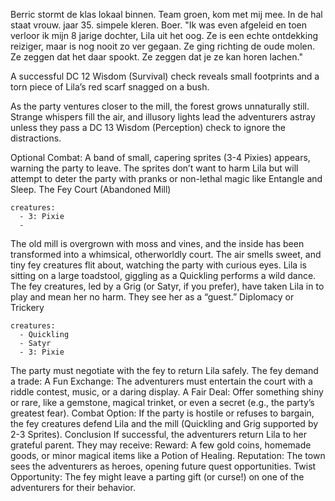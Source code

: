 Berric stormt de klas lokaal binnen. Team groen, kom met mij mee. In de hal staat vrouw. jaar 35. simpele kleren. Boer. "Ik was even afgeleid en toen verloor ik mijn 8 jarige dochter, Lila uit het oog. Ze is een echte ontdekking reiziger, maar is nog nooit zo ver gegaan. Ze ging richting de oude molen. Ze zeggen dat het daar spookt. Ze zeggen dat je ze kan horen lachen."

A successful DC 12 Wisdom (Survival) check reveals small footprints and a torn piece of Lila’s red scarf snagged on a bush.

As the party ventures closer to the mill, the forest grows unnaturally still. Strange whispers fill the air, and illusory lights lead the adventurers astray unless they pass a DC 13 Wisdom (Perception) check to ignore the distractions.



Optional Combat: A band of small, capering sprites (3-4 Pixies) appears, warning the party to leave. The sprites don’t want to harm Lila but will attempt to deter the party with pranks or non-lethal magic like Entangle and Sleep.
The Fey Court (Abandoned Mill)

```encounter
creatures:
  - 3: Pixie
  - 
```



 The old mill is overgrown with moss and vines, and the inside has been transformed into a whimsical, otherworldly court. The air smells sweet, and tiny fey creatures flit about, watching the party with curious eyes.
Lila is sitting on a large toadstool, giggling as a Quickling performs a wild dance. The fey creatures, led by a Grig (or Satyr, if you prefer), have taken Lila in to play and mean her no harm. They see her as a “guest.”
Diplomacy or Trickery

```encounter
creatures:
  - Quickling
  - Satyr
  - 3: Pixie
```

The party must negotiate with the fey to return Lila safely. The fey demand a trade:
A Fun Exchange: The adventurers must entertain the court with a riddle contest, music, or a daring display.
A Fair Deal: Offer something shiny or rare, like a gemstone, magical trinket, or even a secret (e.g., the party’s greatest fear).
Combat Option: If the party is hostile or refuses to bargain, the fey creatures defend Lila and the mill (Quickling and Grig supported by 2-3 Sprites).
Conclusion
If successful, the adventurers return Lila to her grateful parent. They may receive:
Reward: A few gold coins, homemade goods, or minor magical items like a Potion of Healing.
Reputation: The town sees the adventurers as heroes, opening future quest opportunities.
Twist Opportunity: The fey might leave a parting gift (or curse!) on one of the adventurers for their behavior.
